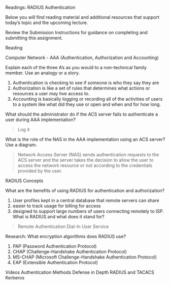 Readings: RADIUS Authentication

Below you will find reading material and additional resources that support today’s topic and the upcoming lecture.

Review the Submission Instructions for guidance on completing and submitting this assignment.

Reading

Computer Network - AAA (Authentication, Authorization and Accounting)

Explain each of the three A’s as you would to a non-technical family member. Use an analogy or a story.

1) Authentication is checking to see if someone is who they say they are
2) Authorization is like a set of rules that determines what actions or resources a user may hve access to.
3) Accounting is basically logging or recording all of the activities of users to a system like what did they use or open and when and for how long.

What should the administrator do if the ACS server fails to authenticate a user during AAA implementation?
>Log it

What is the role of the NAS in the AAA implementation using an ACS server? Use a diagram.
> Network Access Server (NAS) sends authentication requests to the ACS server and the server takes the decision to allow the user to access the network resource or not according to the credentials provided by the user. 

RADIUS Concepts

What are the benefits of using RADIUS for authentication and authorization?
1) User profiles kept in a central database that remote servers can share
2) easier to track usage for billing for access
3) designed to support large numbers of users connecting remotely to ISP.
What is RADIUS and what does it stand for?
> Remote Authentication Dial-In User Service

Research: What encryption algorithms does RADIUS use?
1) PAP (Password Authentication Protocol)
2) CHAP (Challenge-Handshake Authentication Protocol)
3) MS-CHAP (Microsoft Challenge-Handshake Authentication Protocol)
4) EAP (Extensible Authentication Protocol)

Videos
Authentication Methods
Defense in Depth
RADIUS and TACACS
Kerberos